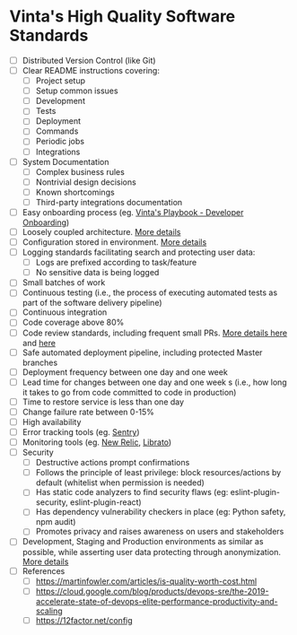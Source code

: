 # Vinta's High Quality Software Standards

* [ ] Distributed Version Control (like Git)
* [ ] Clear README instructions covering:
    * [ ] Project setup
    * [ ] Setup common issues
	* [ ] Development
    * [ ] Tests
    * [ ] Deployment
    * [ ] Commands
    * [ ] Periodic jobs
    * [ ] Integrations
* [ ] System Documentation
    * [ ] Complex business rules
    * [ ] Nontrivial design decisions
    * [ ] Known shortcomings
    * [ ] Third-party integrations documentation
* [ ] Easy onboarding process (eg. [Vinta's Playbook - Developer Onboarding](https://github.com/vintasoftware/playbook/blob/89810e160c8bfb65de63237d2dc8a910ff265e5d/checklists/developer_onboarding.md))
* [ ] Loosely coupled architecture. [More details](https://www.coursera.org/lecture/devops-culture-and-mindset/the-importance-of-loosely-coupled-architecture-teams-eEmIN)
* [ ] Configuration stored in environment. [More details](https://12factor.net/config)
* [ ] Logging standards facilitating search and protecting user data:
    * [ ] Logs are prefixed according to task/feature
    * [ ] No sensitive data is being logged 
* [ ] Small batches of work
* [ ] Continuous testing (i.e., the process of executing automated tests as part of the software delivery pipeline)
* [ ] Continuous integration
* [ ] Code coverage above 80%
* [ ] Code review standards, including frequent small PRs. [More details here](https://devchecklists.com/pull-requests-checklist/) and [here](https://blog.newrelic.com/engineering/code-review-guidelines/)
* [ ] Safe automated deployment pipeline, including protected Master branches
* [ ] Deployment frequency between one day and one week
* [ ] Lead time for changes between one day and one week s (i.e., how long it takes to go from code committed to code in production)
* [ ] Time to restore service is less than one day
* [ ] Change failure rate between 0-15%
* [ ] High availability
* [ ] Error tracking tools (eg. [Sentry](https://sentry.io/welcome/))
* [ ] Monitoring tools (eg. [New Relic](https://newrelic.com/), [Librato](https://www.librato.com/))
* [ ] Security 
    * [ ] Destructive actions prompt confirmations
    * [ ] Follows the principle of least privilege: block resources/actions by default (whitelist when permission is needed)
    * [ ] Has static code analyzers to find security flaws (eg: eslint-plugin-security, eslint-plugin-react)
    * [ ] Has dependency vulnerability checkers in place (eg: Python safety, npm audit)
    * [ ] Promotes privacy and raises awareness on users and stakeholders
* [ ] Development, Staging and Production environments as similar as possible, while asserting user data protecting through anonymization. [More details](https://docs.google.com/presentation/d/1d1AEIg9_GLCL62E8Nkfcu4W5UyNXK8mR8ynDqcaomMo/edit) 
* [ ] References 
    * [ ] https://martinfowler.com/articles/is-quality-worth-cost.html
    * [ ] https://cloud.google.com/blog/products/devops-sre/the-2019-accelerate-state-of-devops-elite-performance-productivity-and-scaling
    * [ ] https://12factor.net/config
